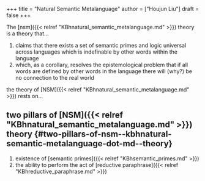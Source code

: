 +++
title = "Natural Semantic Metalanguage"
author = ["Houjun Liu"]
draft = false
+++

The [nsm]({{< relref "KBhnatural_semantic_metalanguage.md" >}}) theory is a theory that...

1.  claims that there exists a set of semantic primes and logic universal across languages which is indefinable by other words within the language
2.  which, as a corollary, resolves the epistemological problem that if all words are defined by other words in the language there will (why?) be no connection to the real world

the theory of [NSM]({{< relref "KBhnatural_semantic_metalanguage.md" >}}) rests on...


## two pillars of [NSM]({{< relref "KBhnatural_semantic_metalanguage.md" >}}) theory {#two-pillars-of-nsm--kbhnatural-semantic-metalanguage-dot-md--theory}

1.  existence of [semantic primes]({{< relref "KBhsemantic_primes.md" >}})
2.  the ability to perform the act of [reductive paraphrase]({{< relref "KBhreductive_paraphrase.md" >}})